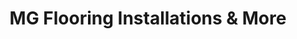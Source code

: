 ---
title: "MG Flooring Installations & More"
url: /scottsdale/mg-flooring-installations-und-more/
shop: Fußböden
---